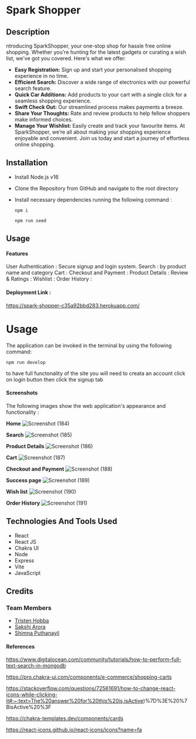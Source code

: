 # Spark Shopper

## Description
ntroducing SparkShopper, your one-stop shop for hassle free online shopping. Whether you're hunting for the latest gadgets or curating a wish list, we've got you covered. Here's what we offer:
* **Easy Registration:** Sign up and start your personalised shopping experience in no time.
* **Efficient Search:** Discover a wide range of electronics with our powerful search feature.
* **Quick Car Additions:** Add products to your cart with a single click for a seamless shopping experience.
* **Swift Check Out:** Our streamlined process makes payments a breeze.
* **Share Your Thoughts:** Rate and review products to help fellow shoppers make informed choices.
* **Manage Your Wishlist:** Easily create and track your favourite items.
At SparkShopper, we’re all about making  your shopping experience enjoyable and convenient. Join us today and start a journey of effortless online shopping.


## Installation

- Install Node.js v16
- Clone the Repository from GitHub and navigate to the root directory
- Install necessary dependencies running the following command :

  ```
  npm i
  ```
  ```
  npm run seed
  ```
## Usage

#### Features

User Authentication : Secure signup and login system.
Search : by product name and category
Cart :
Checkout and Payment :
Product Details :
Review & Ratings :
Wishlist :
Order History :

#### Deployment Link :

https://spark-shopper-c35a92bbd283.herokuapp.com/

# Usage
The application can be invoked in the terminal by using the following command:

```
npm run develop
```
to have full functonality of the site you will need to creata an account 
click on login button then click the signup tab


#### Screenshots

The following images show the web application's appearance and functionality :

**Home**
![Screenshot (184)](https://github.com/Tristenh/spark-shopper/assets/121472192/d895e5ae-8e9d-4050-948a-dece756deed4)

**Search**
![Screenshot (185)](https://github.com/Tristenh/spark-shopper/assets/121472192/7c807031-cf33-4dca-ab36-46c1e2d586ed)

**Product Details**
![Screenshot (186)](https://github.com/Tristenh/spark-shopper/assets/121472192/08a42d98-23d3-4a19-add0-287b432337ef)

**Cart**
![Screenshot (187)](https://github.com/Tristenh/spark-shopper/assets/121472192/56666700-cf78-4305-8f7a-871b78a53242)

**Checkout and Payment**
![Screenshot (188)](https://github.com/Tristenh/spark-shopper/assets/121472192/a657b7d3-a564-42cb-b2de-b6a1259a8b0f)

**Success page**
![Screenshot (189)](https://github.com/Tristenh/spark-shopper/assets/121472192/41c584be-2e23-450e-85f9-43bfeb0df0a4)

**Wish list**
![Screenshot (190)](https://github.com/Tristenh/spark-shopper/assets/121472192/0f717f99-ec13-4112-b20f-3f90c9f62352)

**Order History**
![Screenshot (191)](https://github.com/Tristenh/spark-shopper/assets/121472192/35434549-4c39-4b0c-bb19-d7554659fb6f)

## Technologies And Tools Used
* React
* React JS
* Chakra UI
* Node
* Express
* Vite
* JavaScript

## Credits

### Team Members

- <a href="https://github.com/Tristenh">Tristen Hobba</a>
- <a href="https://github.com/sakshiarora04">Sakshi Arora</a>
- <a href="https://github.com/shimna-puthanayil">Shimna Puthanayil</a>

#### References

https://www.digitalocean.com/community/tutorials/how-to-perform-full-text-search-in-mongodb

https://pro.chakra-ui.com/components/e-commerce/shopping-carts

https://stackoverflow.com/questions/72561691/how-to-change-react-icons-while-clicking-it#:~:text=The%20answer%20for%20this%20is,isActive)%7D%3E%20%7BisActive%20%3F

https://chakra-templates.dev/components/cards

https://react-icons.github.io/react-icons/icons?name=fa
